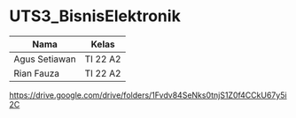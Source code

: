 # UTS3_BisnisElektronik


| Nama  | Kelas |
| ------------- | ------------- |
| Agus Setiawan  | TI 22 A2  |
| Rian Fauza     | TI 22 A2  |

https://drive.google.com/drive/folders/1Fvdv84SeNks0tnjS1Z0f4CCkU67y5i2C
